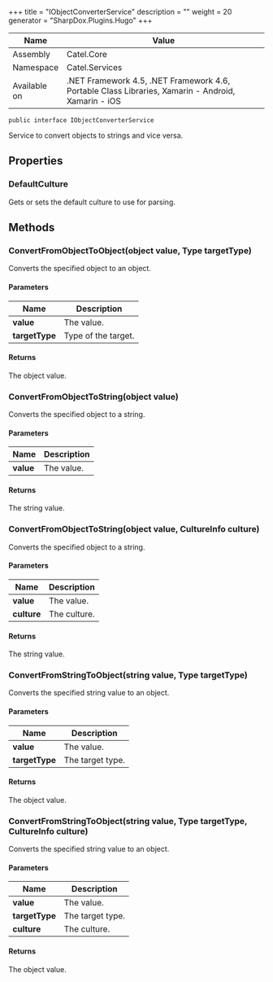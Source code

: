 

+++
title = "IObjectConverterService" 
description = ""
weight = 20
generator = "SharpDox.Plugins.Hugo"
+++

Name|Value
---|---
Assembly|Catel.Core
Namespace|Catel.Services
Available on|.NET Framework 4.5, .NET Framework 4.6, Portable Class Libraries, Xamarin - Android, Xamarin - iOS

```
public interface IObjectConverterService
```

Service to convert objects to strings and vice versa.

## Properties

### DefaultCulture

Gets or sets the default culture to use for parsing.

## Methods

### ConvertFromObjectToObject(object value, Type targetType)

Converts the specified object to an object.

#### Parameters

Name|Description
---|---
**value**|The value.
**targetType**|Type of the target.

#### Returns

The object value.

### ConvertFromObjectToString(object value)

Converts the specified object to a string.

#### Parameters

Name|Description
---|---
**value**|The value.

#### Returns

The string value.

### ConvertFromObjectToString(object value, CultureInfo culture)

Converts the specified object to a string.

#### Parameters

Name|Description
---|---
**value**|The value.
**culture**|The culture.

#### Returns

The string value.

### ConvertFromStringToObject(string value, Type targetType)

Converts the specified string value to an object.

#### Parameters

Name|Description
---|---
**value**|The value.
**targetType**|The target type.

#### Returns

The object value.

### ConvertFromStringToObject(string value, Type targetType, CultureInfo culture)

Converts the specified string value to an object.

#### Parameters

Name|Description
---|---
**value**|The value.
**targetType**|The target type.
**culture**|The culture.

#### Returns

The object value.

